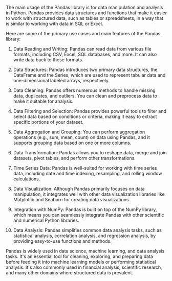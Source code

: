 The main usage of the Pandas library is for data manipulation and analysis in Python. Pandas provides data structures and functions that make it easier to work with structured data, such as tables or spreadsheets, in a way that is similar to working with data in SQL or Excel.

Here are some of the primary use cases and main features of the Pandas library:

1. Data Reading and Writing: Pandas can read data from various file formats, including CSV, Excel, SQL databases, and more. It can also write data back to these formats.

2. Data Structures: Pandas introduces two primary data structures, the DataFrame and the Series, which are used to represent tabular data and one-dimensional labeled arrays, respectively.

3. Data Cleaning: Pandas offers numerous methods to handle missing data, duplicates, and outliers. You can clean and preprocess data to make it suitable for analysis.

4. Data Filtering and Selection: Pandas provides powerful tools to filter and select data based on conditions or criteria, making it easy to extract specific portions of your dataset.

5. Data Aggregation and Grouping: You can perform aggregation operations (e.g., sum, mean, count) on data using Pandas, and it supports grouping data based on one or more columns.

6. Data Transformation: Pandas allows you to reshape data, merge and join datasets, pivot tables, and perform other transformations.

7. Time Series Data: Pandas is well-suited for working with time series data, including date and time indexing, resampling, and rolling window calculations.

8. Data Visualization: Although Pandas primarily focuses on data manipulation, it integrates well with other data visualization libraries like Matplotlib and Seaborn for creating data visualizations.

9. Integration with NumPy: Pandas is built on top of the NumPy library, which means you can seamlessly integrate Pandas with other scientific and numerical Python libraries.

10. Data Analysis: Pandas simplifies common data analysis tasks, such as statistical analysis, correlation analysis, and regression analysis, by providing easy-to-use functions and methods.

Pandas is widely used in data science, machine learning, and data analysis tasks. It's an essential tool for cleaning, exploring, and preparing data before feeding it into machine learning models or performing statistical analysis. It's also commonly used in financial analysis, scientific research, and many other domains where structured data is prevalent.
